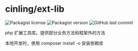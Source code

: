 # cinling/ext-lib

![Packagist license](https://img.shields.io/packagist/l/cinling/ext-lib)
![Packagist version](https://img.shields.io/packagist/v/cinling/ext-lib)
![GitHub last commit](https://img.shields.io/github/last-commit/cinling/php-ext-lib)

php 扩展工具库。提供部分业务方法和框架外的方法

本地开发时，使用 composer install -o 安装依赖库